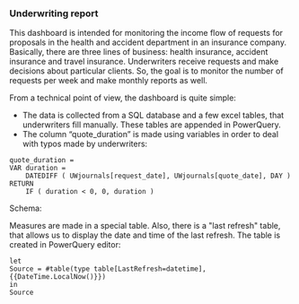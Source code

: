 ### Underwriting report

This dashboard is intended for monitoring the income flow of requests for proposals in the health and accident department in an insurance company. 
Basically, there are three lines of business: health insurance, accident insurance and travel insurance. Underwriters receive requests and make decisions about particular clients. So, the goal is to monitor the number of requests per week and make monthly reports as well.

From a technical point of view, the dashboard is quite simple:
- The data is collected from a SQL database and a few excel tables, that underwriters fill manually. These tables are appended in PowerQuery.
- The column “quote_duration” is made using variables in order to deal with typos made by underwriters:
```
quote_duration = 
VAR duration =
    DATEDIFF ( UWjournals[request_date], UWjournals[quote_date], DAY )
RETURN
    IF ( duration < 0, 0, duration )
```
Schema:

Measures are made in a special table. Also, there is a "last refresh" table, that allows us to display the date and time of the last refresh. 
The table is created in PowerQuery editor:
```
let
Source = #table(type table[LastRefresh=datetime], {{DateTime.LocalNow()}})
in
Source

```
